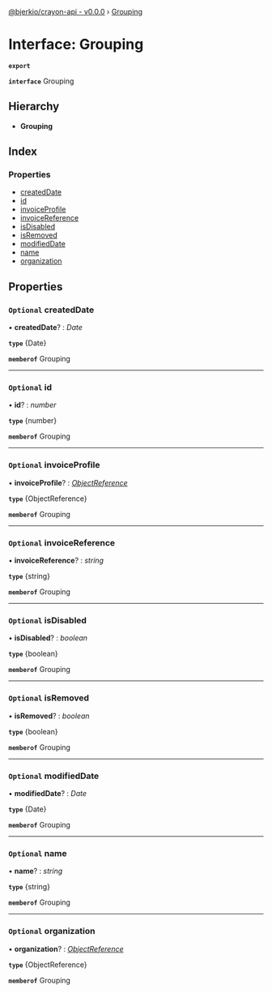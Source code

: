 [@bjerkio/crayon-api - v0.0.0](../README.md) › [Grouping](grouping.md)

# Interface: Grouping

**`export`** 

**`interface`** Grouping

## Hierarchy

* **Grouping**

## Index

### Properties

* [createdDate](grouping.md#optional-createddate)
* [id](grouping.md#optional-id)
* [invoiceProfile](grouping.md#optional-invoiceprofile)
* [invoiceReference](grouping.md#optional-invoicereference)
* [isDisabled](grouping.md#optional-isdisabled)
* [isRemoved](grouping.md#optional-isremoved)
* [modifiedDate](grouping.md#optional-modifieddate)
* [name](grouping.md#optional-name)
* [organization](grouping.md#optional-organization)

## Properties

### `Optional` createdDate

• **createdDate**? : *Date*

**`type`** {Date}

**`memberof`** Grouping

___

### `Optional` id

• **id**? : *number*

**`type`** {number}

**`memberof`** Grouping

___

### `Optional` invoiceProfile

• **invoiceProfile**? : *[ObjectReference](objectreference.md)*

**`type`** {ObjectReference}

**`memberof`** Grouping

___

### `Optional` invoiceReference

• **invoiceReference**? : *string*

**`type`** {string}

**`memberof`** Grouping

___

### `Optional` isDisabled

• **isDisabled**? : *boolean*

**`type`** {boolean}

**`memberof`** Grouping

___

### `Optional` isRemoved

• **isRemoved**? : *boolean*

**`type`** {boolean}

**`memberof`** Grouping

___

### `Optional` modifiedDate

• **modifiedDate**? : *Date*

**`type`** {Date}

**`memberof`** Grouping

___

### `Optional` name

• **name**? : *string*

**`type`** {string}

**`memberof`** Grouping

___

### `Optional` organization

• **organization**? : *[ObjectReference](objectreference.md)*

**`type`** {ObjectReference}

**`memberof`** Grouping
